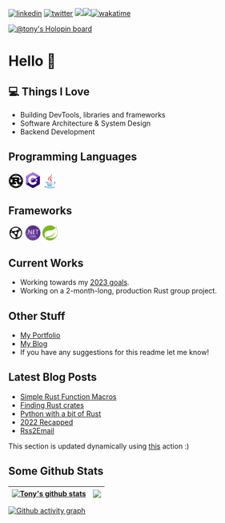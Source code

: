 [![linkedin](https://img.shields.io/badge/LinkedIn-0077B5?style=flat-square&logo=linkedin&logoColor=white)](https://www.linkedin.com/in/antonios-barotsis-5a26a0199/) [![twitter](https://img.shields.io/badge/Twitter-1DA1F2?style=flat-square&logo=twitter&logoColor=white)](https://twitter.com/Tony_Barotsis)
![](https://hit.yhype.me/github/profile?user_id=50240570)![](https://hit.yhype.me/github/profile?user_id=50240570)[![wakatime](https://wakatime.com/badge/user/f2b24ac4-cd14-46d7-ac81-740c41798ccb.svg?style=flat-square)](https://wakatime.com/@f2b24ac4-cd14-46d7-ac81-740c41798ccb)

[![@tony's Holopin board](https://holopin.me/tony)](https://holopin.io/@tony)

# Hello 👋

## 💻 Things I Love

- Building DevTools, libraries and frameworks
- Software Architecture & System Design
- Backend Development

## Programming Languages

<a href="rust-lang.org"><img src="images/rust.png" alt="c#" width="30"/></a>
<a href="dotnet.microsoft.com/en-us/languages/csharp"><img src="images/cs.png" alt="c#" width="30"/></a>
<a href="java.com"><img src="images/java.svg" alt="java" width="30"/></a>

## Frameworks
<a href="actix.rs/"><img src="images/actix-web.png" alt="actix-web" width="30"/></a>
<a href="asp.net"><img src="images/netcore.png" alt="netcore" width="30"/></a>
<a href="spring.io"><img src="images/spring.png" alt="spring" width="30"/></a>

## Current Works

- Working towards my [2023 goals](https://twitter.com/Tony_Barotsis/status/1609131868984860673).
- Working on a 2-month-long, production Rust group project.

## Other Stuff
- [My Portfolio](https://antoniosbarotsis.github.io/)
- [My Blog](https://antoniosbarotsis.github.io/posts/)
- If you have any suggestions for this readme let me know!

## Latest Blog Posts

<!--START_SECTION:feed-->
* [Simple Rust Function Macros](https:&#x2F;&#x2F;antoniosbarotsis.github.io&#x2F;posts&#x2F;simple_rust_macros&#x2F;)
* [Finding Rust crates](https:&#x2F;&#x2F;antoniosbarotsis.github.io&#x2F;posts&#x2F;finding_rust_crates&#x2F;)
* [Python with a bit of Rust](https:&#x2F;&#x2F;antoniosbarotsis.github.io&#x2F;posts&#x2F;python_package_written_in_rust&#x2F;)
* [2022 Recapped](https:&#x2F;&#x2F;antoniosbarotsis.github.io&#x2F;posts&#x2F;2022-recapped&#x2F;)
* [Rss2Email](https:&#x2F;&#x2F;antoniosbarotsis.github.io&#x2F;posts&#x2F;rss2email&#x2F;)
<!--END_SECTION:feed-->

This section is updated dynamically using [this](https://github.com/JasonEtco/rss-to-readme) action :)

## Some Github Stats


| <a href="https://github.com/anuraghazra/github-readme-stats"><img align="center" src="https://github-readme-stats.vercel.app/api?username=antoniosbarotsis&count_private=true&show_icons=true&theme=dark&bg_color=0D1117&text_color=61d9fa&title_color=61d9fa" alt="Tony's github stats" /></a> | <a href="https://git.io/streak-stats"><img align="center" src="https://streak-stats.demolab.com?user=AntoniosBarotsis&theme=react&background=0D1117" /></a> |
| ------------- | ------------- |

[![Github activity graph](https://github-readme-activity-graph.cyclic.app/graph?username=AntoniosBarotsis&theme=react-dark)](https://github.com/ashutosh00710/github-readme-activity-graph)
